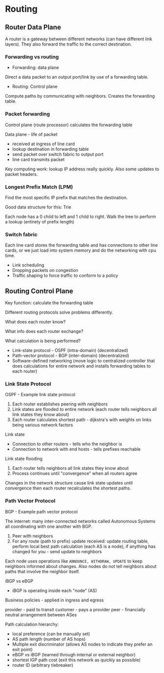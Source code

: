 # Routing

## Router Data Plane

A router is a gateway between different networks (can have different link layers).
They also forward the traffic to the correct destination.

### Forwarding vs routing

- Forwarding: data plane

Direct a data packet to an output port/link by use of a forwarding table.

- Routing: Control plane

Compute paths by communicating with neighbors. Creates the forwarding table.

### Packet forwarding

Control plane (route processor) calculates the forwarding table

Data plane - life of packet

- received at ingress of line card
- lookup destination in forwarding table
- send packet over switch fabric to output port
- line card transmits packet

Key computing work: lookup IP address really quickly. Also some updates to
packet headers.

### Longest Prefix Match (LPM)

Find the most specific IP prefix that matches the destination.

Good data structure for this: Trie

Each node has a 0 child to left and 1 child to right. Walk the tree to perform a
lookup (entirety of prefix length)

### Switch fabric

Each line card stores the forwarding table and has connections to other line
cards, or we just load into system memory and do the networking with cpu time.

- Link scheduling
- Dropping packets on congestion
- Traffic shaping to force traffic to conform to a policy

## Routing Control Plane

Key function: calculate the forwarding table

Different routing protocols solve problems differently.

What does each router know?

What info does each router exchange?

What calculation is being performed?

- Link-state protocol - OSPF (intra-domain) (decentralized)
- Path-vector protocol - BGP (inter-domain) (decentralized)
- Software-defined networking (move logic to centralized controller that does
  calculations for entire network and installs forwarding tables to each router)

### Link State Protocol

OSPF - Example link state protocol

1. Each router establishes peering with neighbors
2. Link states are flooded to entire network (each router tells neighbors all
   link states they know about)
3. Each router calculates shortest path - dijkstra's with weights on links being
   various network factors

Link state

- Connection to other routers - tells who the neighbor is
- Connection to network with end hosts - tells prefixes reachable

Link state flooding

1. Each router tells neighbors all link states they know about
2. Process continues until "convergence" when all routers agree

Changes in the network structure cause link state updates until convergence then
each router recalculates the shortest paths.

### Path Vector Protocol

BGP - Example path vector protocol

The internet: many inter-connected networks called Autonomous Systems all
coordinating with one another with BGP.

1. Peer with neighbors
2. For any route (path to prefix) update received: update routing table, perform local best path
   calculation (each AS is a node), if anything has changed for you - send update to neighbors

Each node uses operations like `ANNOUNCE, WITHDRAW, UPDATE` to keep neighbors
informed about changes. Also nodes do not tell neighbors about paths that
involve the neighbor itself.

iBGP vs eBGP

- iBGP is operating inside each "node" (AS)

Business policies - applied in ingress and egress

provider - paid to transit
customer - pays a provider
peer - financially neutral arrangement between ASes

Path calculation hierarchy:

- local preference (can be manually set)
- AS path length (number of AS hops)
- Multiple exit discriminator (allows AS nodes to indicate they prefer an exit
  point)
- eBGP vs iBGP (learned through internal or external neighbor)
- shortest IGP path cost (exit this network as quickly as possible)
- router ID (arbitrary tiebreaker)
